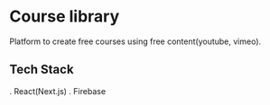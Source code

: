 # Course library
Platform to create free courses using free content(youtube, vimeo).

## Tech Stack
. React(Next.js)
. Firebase

